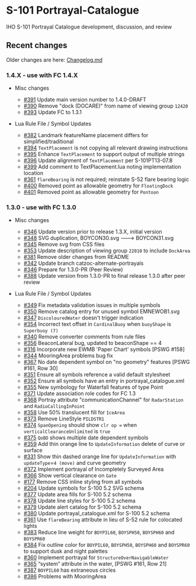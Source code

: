 # S-101 Portrayal-Catalogue
IHO S-101 Portrayal Catalogue development, discussion, and review

[i3]: https://github.com/iho-ohi/S-101_Portrayal-Catalogue/issues/3
[i17]: https://github.com/iho-ohi/S-101_Portrayal-Catalogue/issues/17
[i99]: https://github.com/iho-ohi/S-101_Portrayal-Catalogue/issues/99
[i144]: https://github.com/iho-ohi/S-101_Portrayal-Catalogue/issues/144
[i175]: https://github.com/iho-ohi/S-101_Portrayal-Catalogue/issues/175
[i177]: https://github.com/iho-ohi/S-101_Portrayal-Catalogue/issues/177
[i204]: https://github.com/iho-ohi/S-101_Portrayal-Catalogue/issues/204
[i214]: https://github.com/iho-ohi/S-101_Portrayal-Catalogue/issues/214
[i224]: https://github.com/iho-ohi/S-101_Portrayal-Catalogue/issues/224
[i226]: https://github.com/iho-ohi/S-101_Portrayal-Catalogue/issues/226
[i228]: https://github.com/iho-ohi/S-101_Portrayal-Catalogue/issues/228
[i229]: https://github.com/iho-ohi/S-101_Portrayal-Catalogue/issues/229
[i238]: https://github.com/iho-ohi/S-101_Portrayal-Catalogue/issues/238
[i272]: https://github.com/iho-ohi/S-101_Portrayal-Catalogue/issues/272
[i273]: https://github.com/iho-ohi/S-101_Portrayal-Catalogue/issues/273
[i274]: https://github.com/iho-ohi/S-101_Portrayal-Catalogue/issues/274
[i276]: https://github.com/iho-ohi/S-101_Portrayal-Catalogue/issues/276
[i277]: https://github.com/iho-ohi/S-101_Portrayal-Catalogue/issues/277
[i278]: https://github.com/iho-ohi/S-101_Portrayal-Catalogue/issues/278
[i279]: https://github.com/iho-ohi/S-101_Portrayal-Catalogue/issues/279
[i280]: https://github.com/iho-ohi/S-101_Portrayal-Catalogue/issues/280
[i281]: https://github.com/iho-ohi/S-101_Portrayal-Catalogue/issues/281
[i282]: https://github.com/iho-ohi/S-101_Portrayal-Catalogue/issues/282
[i285]: https://github.com/iho-ohi/S-101_Portrayal-Catalogue/issues/285
[i287]: https://github.com/iho-ohi/S-101_Portrayal-Catalogue/issues/287
[i288]: https://github.com/iho-ohi/S-101_Portrayal-Catalogue/issues/288
[i289]: https://github.com/iho-ohi/S-101_Portrayal-Catalogue/issues/289
[i290]: https://github.com/iho-ohi/S-101_Portrayal-Catalogue/issues/290
[i291]: https://github.com/iho-ohi/S-101_Portrayal-Catalogue/issues/291
[i292]: https://github.com/iho-ohi/S-101_Portrayal-Catalogue/issues/292
[i293]: https://github.com/iho-ohi/S-101_Portrayal-Catalogue/issues/293
[i294]: https://github.com/iho-ohi/S-101_Portrayal-Catalogue/issues/294
[i295]: https://github.com/iho-ohi/S-101_Portrayal-Catalogue/issues/295
[i296]: https://github.com/iho-ohi/S-101_Portrayal-Catalogue/issues/296
[i297]: https://github.com/iho-ohi/S-101_Portrayal-Catalogue/issues/297
[i298]: https://github.com/iho-ohi/S-101_Portrayal-Catalogue/issues/298
[i299]: https://github.com/iho-ohi/S-101_Portrayal-Catalogue/issues/299
[i300]: https://github.com/iho-ohi/S-101_Portrayal-Catalogue/issues/300
[i301]: https://github.com/iho-ohi/S-101_Portrayal-Catalogue/issues/301
[i302]: https://github.com/iho-ohi/S-101_Portrayal-Catalogue/issues/302
[i303]: https://github.com/iho-ohi/S-101_Portrayal-Catalogue/issues/303
[i307]: https://github.com/iho-ohi/S-101_Portrayal-Catalogue/issues/307
[i305]: https://github.com/iho-ohi/S-101_Portrayal-Catalogue/issues/305
[i304]: https://github.com/iho-ohi/S-101_Portrayal-Catalogue/issues/304
[i306]: https://github.com/iho-ohi/S-101_Portrayal-Catalogue/issues/306
[i309]: https://github.com/iho-ohi/S-101_Portrayal-Catalogue/issues/309
[i311]: https://github.com/iho-ohi/S-101_Portrayal-Catalogue/issues/311
[i312]: https://github.com/iho-ohi/S-101_Portrayal-Catalogue/issues/312
[i313]: https://github.com/iho-ohi/S-101_Portrayal-Catalogue/issues/313
[i316]: https://github.com/iho-ohi/S-101_Portrayal-Catalogue/issues/316
[i318]: https://github.com/iho-ohi/S-101_Portrayal-Catalogue/issues/318
[i319]: https://github.com/iho-ohi/S-101_Portrayal-Catalogue/issues/319
[i320]: https://github.com/iho-ohi/S-101_Portrayal-Catalogue/issues/320
[i321]: https://github.com/iho-ohi/S-101_Portrayal-Catalogue/issues/321
[i322]: https://github.com/iho-ohi/S-101_Portrayal-Catalogue/issues/322
[i323]: https://github.com/iho-ohi/S-101_Portrayal-Catalogue/issues/323
[i324]: https://github.com/iho-ohi/S-101_Portrayal-Catalogue/issues/324
[i325]: https://github.com/iho-ohi/S-101_Portrayal-Catalogue/issues/325
[i326]: https://github.com/iho-ohi/S-101_Portrayal-Catalogue/issues/326
[i327]: https://github.com/iho-ohi/S-101_Portrayal-Catalogue/issues/327
[i329]: https://github.com/iho-ohi/S-101_Portrayal-Catalogue/issues/329
[i330]: https://github.com/iho-ohi/S-101_Portrayal-Catalogue/issues/330
[i331]: https://github.com/iho-ohi/S-101_Portrayal-Catalogue/issues/331
[i332]: https://github.com/iho-ohi/S-101_Portrayal-Catalogue/issues/332
[i333]: https://github.com/iho-ohi/S-101_Portrayal-Catalogue/issues/333
[i334]: https://github.com/iho-ohi/S-101_Portrayal-Catalogue/issues/334
[i335]: https://github.com/iho-ohi/S-101_Portrayal-Catalogue/issues/335
[i336]: https://github.com/iho-ohi/S-101_Portrayal-Catalogue/issues/336
[i337]: https://github.com/iho-ohi/S-101_Portrayal-Catalogue/issues/337
[i338]: https://github.com/iho-ohi/S-101_Portrayal-Catalogue/issues/338
[i340]: https://github.com/iho-ohi/S-101_Portrayal-Catalogue/issues/340
[i341]: https://github.com/iho-ohi/S-101_Portrayal-Catalogue/issues/341
[i342]: https://github.com/iho-ohi/S-101_Portrayal-Catalogue/issues/342
[i344]: https://github.com/iho-ohi/S-101_Portrayal-Catalogue/issues/344
[i345]: https://github.com/iho-ohi/S-101_Portrayal-Catalogue/issues/345
[i346]: https://github.com/iho-ohi/S-101_Portrayal-Catalogue/issues/346
[i347]: https://github.com/iho-ohi/S-101_Portrayal-Catalogue/issues/347
[i348]: https://github.com/iho-ohi/S-101_Portrayal-Catalogue/issues/348
[i349]: https://github.com/iho-ohi/S-101_Portrayal-Catalogue/issues/349
[i350]: https://github.com/iho-ohi/S-101_Portrayal-Catalogue/issues/350
[i351]: https://github.com/iho-ohi/S-101_Portrayal-Catalogue/issues/351
[i352]: https://github.com/iho-ohi/S-101_Portrayal-Catalogue/issues/352
[i353]: https://github.com/iho-ohi/S-101_Portrayal-Catalogue/issues/353
[i354]: https://github.com/iho-ohi/S-101_Portrayal-Catalogue/issues/354
[i355]: https://github.com/iho-ohi/S-101_Portrayal-Catalogue/issues/355
[i356]: https://github.com/iho-ohi/S-101_Portrayal-Catalogue/issues/356
[i358]: https://github.com/iho-ohi/S-101_Portrayal-Catalogue/issues/358
[i359]: https://github.com/iho-ohi/S-101_Portrayal-Catalogue/issues/359
[i360]: https://github.com/iho-ohi/S-101_Portrayal-Catalogue/issues/360
[i361]: https://github.com/iho-ohi/S-101_Portrayal-Catalogue/issues/361
[i365]: https://github.com/iho-ohi/S-101_Portrayal-Catalogue/issues/365
[i366]: https://github.com/iho-ohi/S-101_Portrayal-Catalogue/issues/366
[i367]: https://github.com/iho-ohi/S-101_Portrayal-Catalogue/issues/367
[i368]: https://github.com/iho-ohi/S-101_Portrayal-Catalogue/issues/368
[i371]: https://github.com/iho-ohi/S-101_Portrayal-Catalogue/issues/371
[i372]: https://github.com/iho-ohi/S-101_Portrayal-Catalogue/issues/372
[i373]: https://github.com/iho-ohi/S-101_Portrayal-Catalogue/issues/373
[i374]: https://github.com/iho-ohi/S-101_Portrayal-Catalogue/issues/374
[i375]: https://github.com/iho-ohi/S-101_Portrayal-Catalogue/issues/375
[i377]: https://github.com/iho-ohi/S-101_Portrayal-Catalogue/issues/377
[i378]: https://github.com/iho-ohi/S-101_Portrayal-Catalogue/issues/378
[i379]: https://github.com/iho-ohi/S-101_Portrayal-Catalogue/issues/379
[i380]: https://github.com/iho-ohi/S-101_Portrayal-Catalogue/issues/380
[i381]: https://github.com/iho-ohi/S-101_Portrayal-Catalogue/issues/381
[i382]: https://github.com/iho-ohi/S-101_Portrayal-Catalogue/issues/382
[i383]: https://github.com/iho-ohi/S-101_Portrayal-Catalogue/issues/383
[i384]: https://github.com/iho-ohi/S-101_Portrayal-Catalogue/issues/384
[i387]: https://github.com/iho-ohi/S-101_Portrayal-Catalogue/issues/387
[i346]: https://github.com/iho-ohi/S-101_Portrayal-Catalogue/issues/346
[i386]: https://github.com/iho-ohi/S-101_Portrayal-Catalogue/issues/386
[i388]: https://github.com/iho-ohi/S-101_Portrayal-Catalogue/issues/388
[i390]: https://github.com/iho-ohi/S-101_Portrayal-Catalogue/issues/390
[i391]: https://github.com/iho-ohi/S-101_Portrayal-Catalogue/issues/391
[i393]: https://github.com/iho-ohi/S-101_Portrayal-Catalogue/issues/393
[i394]: https://github.com/iho-ohi/S-101_Portrayal-Catalogue/issues/394
[i395]: https://github.com/iho-ohi/S-101_Portrayal-Catalogue/issues/395
[i396]: https://github.com/iho-ohi/S-101_Portrayal-Catalogue/issues/396
[i399]: https://github.com/iho-ohi/S-101_Portrayal-Catalogue/issues/399
[i400]: https://github.com/iho-ohi/S-101_Portrayal-Catalogue/issues/400
[i401]: https://github.com/iho-ohi/S-101_Portrayal-Catalogue/issues/401

## Recent changes
Older changes are here: [Changelog.md](Changelog.md)

### 1.4.X - use with FC 1.4.X
* Misc changes
	* [#391][i391] Update main version number to 1.4.0-DRAFT
 	* [#390][i390] Remove "dock (DOCARE)" from name of viewing group `12420`
  	* [#393][i393] Update FC to 1.3.1

* Lua Rule File / Symbol Updates
	* [#382][i382] Landmark featureName placement differs for simplified/traditional
 	* [#394][i394] `TextPlacement` is not copying all relevant drawing instructions
  	* [#395][i395] Enhance `TextPlacement` to support output of multiple strings
  	* [#396][i396] Update alignment of `TextPlacement` per S-101PT13-07.8
  	* [#399][i399] Add comment to TextPlacement.lua noting implementation location
  	* [#361][i361] `flareBearing` is not required; reinstate S-52 flare bearing logic
  	* [#400][i400] Removed point as allowable geometry for `FloatingDock`
  	* [#401][i401] Removed point as allowable geometry for `Pontoon`

### 1.3.0 - use with FC 1.3.0
* Misc changes
	* [#346][i346] Update version prior to release 1.3.X, initial version
	* [#348][i348] SVG <fileName> duplication, BOYCON30.svg ---> BOYCON31.svg
	* [#345][i345] Remove svg from CSS files
 	* [#353][i353] Update description of viewing group `22010` to include `DockArea`
  	* [#381][i381] Remove older changes from README
  	* [#342][i342] Update branch catzoc-alternate-portrayals
  	* [#346][i346] Prepare for 1.3.0-PR (Peer Review)
	* [#388][i388] Update version from 1.3.0-PR to final release 1.3.0 after peer review

* Lua Rule File / Symbol Updates
	* [#349][i349] Fix metadata validation issues in multiple symbols
 	* [#350][i350] Remove catalog entry for unused symbol EMNEWOB1.svg
  	* [#347][i347] `DiscolouredWater` doesn't trigger indication
  	* [#354][i354] Incorrect text offset in `CardinalBuoy` when `buoyShape` is `Superbuoy (7)`
	* [#340][i340] Remove converter comments from rule files
	* [#356][i356] BeaconLateral bug, updated to beaconShape == 4	
	* [#316][i316] Incorporate new EWMB 'Paper Chart' symbols [PSWG #158]	
	* [#344][i344] MooringArea problems bug fix
	* [#367][i367] No date dependent symbol on "no geometry" features [PSWG #161, Row 30]
 	* [#351][i351] Ensure all symbols reference a valid default stylesheet
  	* [#352][i352] Ensure all symbols have an entry in portrayal_catalogue.xml
  	* [#355][i355] New symbology for Waterfall features of type Point
  	* [#371][i371] Update association role codes for FC 1.3
  	* [#368][i368] Portray attribute "communicationChannel" for `RadarStation` and `RadioCallingInPoint`
  	* [#358][i358] Use 50% translucent fill for `IceArea`
  	* [#373][i373] Remove LineStyle `PILDSTR1`
  	* [#374][i374] `SpanOpening` should show `clr op ∞` when `verticalClearanceUnlimited` is `true`
  	* [#375][i375] `QoBD` shows multiple date dependent symbols
  	* [#359][i359] Add thin orange line to `UpdateInformation` delete of curve or surface
  	* [#331][i331] Show thin dashed orange line for `UpdateInformation` with `updateType`=`4 (move)` and curve geometry
  	* [#372][i372] Implement portrayal of Incompletely Surveyed Area
  	* [#366][i366] Show vertical clearance on `Gate`
  	* [#177][i177] Remove CSS inline styling from all symbols
  	* [#204][i204] Update symbols for S-100 5.2 SVG schema
  	* [#377][i377] Update area fills for S-100 5.2 schema
  	* [#378][i378] Update line styles for S-100 5.2 schema
  	* [#379][i379] Update alert catalog for S-100 5.2 schema
  	* [#380][i380] Update portrayal_catalogue.xml for S-100 5.2 schema
  	* [#361][i361] Use `flareBearing` attribute in lieu of S-52 rule for colocated lights
  	* [#383][i383] Reduce line weight for `BOYPIL60`, `BOYSPH50`, `BOYSPH60` and `BOYSPR60`
  	* [#384][i384] Fix outline color for `BOYPIL60`, `BOYSPH50`, `BOYSPH60` and `BOYSPR60` to support dusk and night palettes
  	* [#360][i360] Implement portrayal for `StructureOverNavigableWater`
  	* [#365][i365] “system” attribute in the water, [PSWG #161, Row 21]
  	* [#387][i387] `BOYPIL60` has extraneous circles
 	* [#386][i386] Problems with MooringArea
